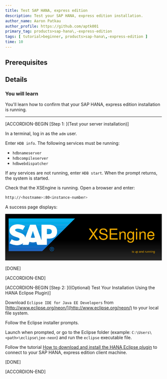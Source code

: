 ```yaml
---
title: Test SAP HANA, express edition
description: Test your SAP HANA, express edition installation.
author_name: Aaron Patkau
author_profile: https://github.com/aptk001
primary_tag: products>sap-hana\,-express-edition
tags: [ tutorial>beginner, products>sap-hana\,-express-edition ]
time: 10
---
```


<!-- loioa00667372f1a44228ae039268e927ba6 -->

## Prerequisites

## Details
### You will learn
You'll learn how to confirm that your SAP HANA, express edition installation is running.

---

[ACCORDION-BEGIN [Step 1: ](Test your server installation)]

In a terminal, log in as the <sid>`adm` user.

Enter `HDB info`. The following services must be running:

-   `hdbnameserver`
-   `hdbcompileserver`
-   `hdbwebdispatcher`

If any services are not running, enter `HDB start`. When the prompt returns, the system is started.

Check that the XSEngine is running. Open a browser and enter:

```bash
http://<hostname>:80<instance-number>
```

A success page displays:

![XSEngine_Success_0](XSEngine_Success_0.png)

[DONE]

[ACCORDION-END]

[ACCORDION-BEGIN [Step 2: ]((Optional) Test Your Installation Using the HANA Eclipse Plugin)]

Download `Eclipse IDE for Java EE Developers` from [http://www.eclipse.org/neon/](http://www.eclipse.org/neon/) to your local file system.

Follow the Eclipse installer prompts.

Launch when prompted, or go to the Eclipse folder (example: `C:\Users\<path>\eclipse\jee-neon`) and run the `eclipse` executable file.

Follow the tutorial [How to download and install the HANA Eclipse plugin](hxe-howto-eclipse) to connect to your SAP HANA, express edition client machine.

[DONE]

[ACCORDION-END]


